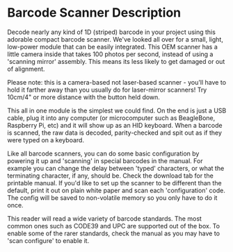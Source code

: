 # Barcode Scanner Description

Decode nearly any kind of 1D (striped) barcode in your project using this adorable compact barcode scanner. We've looked all over for a small, light, low-power module that can be easily integrated. This OEM scanner has a little camera inside that takes 100 photos per second, instead of using a 'scanning mirror' assembly. This means its less likely to get damaged or out of alignment. 

Please note: this is a camera-based not laser-based scanner - you'll have to hold it farther away than you usually do for laser-mirror scanners! Try 10cm/4" or more distance with the button held down.

This all in one module is the simplest we could find. On the end is just a USB cable, plug it into any computer (or microcomputer such as BeagleBone, Raspberry Pi, etc) and it will show up as an HID keyboard. When a barcode is scanned, the raw data is decoded, parity-checked and spit out as if they were typed on a keyboard.

Like all barcode scanners, you can do some basic configuration by powering it up and 'scanning' in special barcodes in the manual. For example you can change the delay between 'typed' characters, or what the terminating character, if any, should be. Check the download tab for the printable manual. If you'd like to set up the scanner to be different than the default, print it out on plain white paper and scan each 'configuration' code. The config will be saved to non-volatile memory so you only have to do it once.

This reader will read a wide variety of barcode standards. The most common ones such as CODE39 and UPC are supported out of the box. To enable some of the rarer standards, check the manual as you may have to 'scan configure' to enable it.
